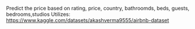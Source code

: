 Predict the price based on rating, price, country, bathroomds, beds, guests, bedrooms,studios
Utilizes: https://www.kaggle.com/datasets/akashverma9555/airbnb-dataset